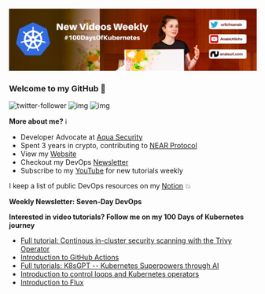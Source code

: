 ![my header image](./assets/header.jpg)

### Welcome to my GitHub 👋

![twitter-follower](https://img.shields.io/twitter/follow/urlichsanais?style=social) ![img](https://img.shields.io/youtube/channel/subscribers/UCb4mfRT5UWpjoUQRcIE2qOQ?label=YouTube%20Subscribers&style=social) ![img](https://img.shields.io/youtube/channel/views/UCb4mfRT5UWpjoUQRcIE2qOQ?label=Total%20views%20on%20my%20YouTube%20Channel&style=social) 

**More about me?** ℹ️
* Developer Advocate at [Aqua Security](https://github.com/aquasecurity)
* Spent 3 years in crypto, contributing to [NEAR Protocol](https://github.com/near)
* View my [Website](https://anaisurl.com/)
* Checkout my DevOps [Newsletter](https://anaisurl.com/tag/devops)
* Subscribe to my [YouTube](https://www.youtube.com/c/AnaisUrlichs) for new tutorials weekly

I keep a list of public DevOps resources on my [Notion](https://devops.anaisurl.com/) :boom:

**Weekly Newsletter: Seven-Day DevOps**
<!-- NEWSLETTER-LIST:START -->
<!-- NEWSLETTER-LIST:END -->

**Interested in video tutorials? Follow me on my 100 Days of Kubernetes journey**
<!-- YOUTUBE-LIST:START -->
- [Full tutorial: Continous in-cluster security scanning with the Trivy Operator](https://www.youtube.com/watch?v=2ehcITalryg)
- [Introduction to GitHub Actions](https://www.youtube.com/watch?v=Szykgp7yl4s)
- [Full tutorials: K8sGPT -- Kubernetes Superpowers through AI](https://www.youtube.com/watch?v=SX_2YHC15cM)
- [Introduction to control loops and Kubernetes operators](https://www.youtube.com/watch?v=D4JC5coZbrQ)
- [Introduction to Flux](https://www.youtube.com/watch?v=JASfPqByeF4)
<!-- YOUTUBE-LIST:END -->
